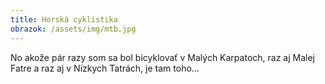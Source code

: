 ```yaml
---
title: Horská cyklistika
obrazok: /assets/img/mtb.jpg
---
```

No akože pár razy som sa bol bicyklovať v Malých Karpatoch, raz aj Malej Fatre a raz aj v Nízkych Tatrách, je tam toho...